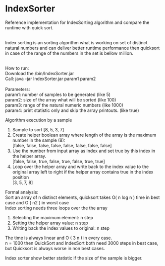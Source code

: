 # IndexSorter
 
Reference implementation for IndexSorting algorithm and compare the runtime with quick sort. <BR><BR>

Index sorting is an sorting algorithm what is working on set of distinct natural numbers and can deliver better runtime performance then quicksort in case of the range of the numbers in the set is bellow million.<BR><BR>
 
How to run:<BR>
Download the /bin/IndexSorter.jar <BR>
Call: java -jar  IndexSorter.jar param1 param2 <BR><BR>
Parameters: <BR>
 param1: number of samples to be generated (like 5) <BR>
 param2: size of the array what will be sorted (like 100)<BR>
 param3: range of the natural numeric numbers (like 1000)<BR>
 param4: print statistic only and skip the array printouts. (like true)<BR>

Algorithm execution by a sample <BR>
 1. Sample to sort [8, 5, 3, 7] <BR>
 2. Create helper boolean array where length of the array is the maximum number in the sample (8): <BR>
 [false, false, false, false, false, false, false, false]<BR>
 3. Use the number from input array as index and set true by this index in the helper array. <BR>
 [false, false, true, false, true, false, true, true]<BR>
 4. Loop over the helper array and write back to the index value to the original array left to right if the helper array contains true in the index position<BR>
 [3, 5, 7, 8]<BR>
 
 Formal analysis: <BR>
 Sort an array of n distinct elements, quicksort takes O( n log n ) time in best case and O ( n2 ) in worst case<BR>
 Index sorting needs three loops over the the array<BR>
 1. Selecting the maximum element: n step<BR>
 2. Setting the helper array value: n step<BR>
 3. Writing back the index values to original: n step<BR>
 
 The time is always linear and O ( 3 n ) in every case.<BR>
 n = 1000 then QuickSort and IndexSort both need 3000 steps in best case, but Quicksort is always worse in non best cases.<BR>

 Index sorter show better statistic if the size of the sample is bigger.
